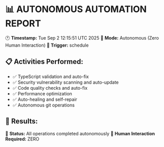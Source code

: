 # 📊 AUTONOMOUS AUTOMATION REPORT

🕐 **Timestamp:** Tue Sep 2 12:15:51 UTC 2025
🤖 **Mode:** Autonomous (Zero Human Interaction)
🔄 **Trigger:** schedule

## 📋 Activities Performed:

- ✅ TypeScript validation and auto-fix
- ✅ Security vulnerability scanning and auto-update
- ✅ Code quality checks and auto-fix
- ✅ Performance optimization
- ✅ Auto-healing and self-repair
- ✅ Autonomous git operations

## 🎯 Results:

🤖 **Status:** All operations completed autonomously
🎉 **Human Interaction Required:** ZERO

